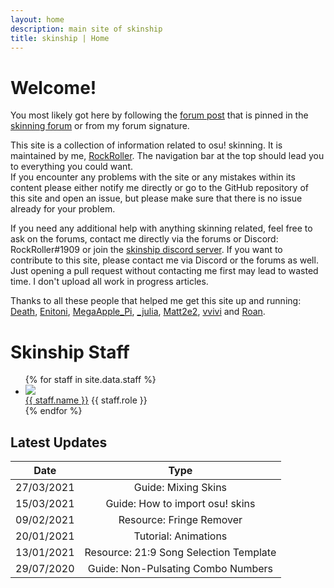 ```yaml
---
layout: home
description: main site of skinship
title: skinship | Home
---
```


# Welcome!

You most likely got here by following the [forum post](https://osu.ppy.sh/community/forums/topics/881367) that is pinned in the [skinning forum](https://osu.ppy.sh/community/forums/15) or from my forum signature.

This site is a collection of information related to osu! skinning. It is maintained by me, [RockRoller](https://osu.ppy.sh/users/8388854). The navigation bar at the top should lead you to everything you could want.<br>
If you encounter any problems with the site or any mistakes within its content please either notify me directly or go to the GitHub repository of this site and open an issue, but please make sure that there is no issue already for your problem.

If you need any additional help with anything skinning related, feel free to ask on the forums, contact me directly via the forums or Discord: RockRoller#1909 or join the [skinship discord server](https://discord.skinship.xyz/).
If you want to contribute to this site, please contact me via Discord or the forums as well. Just opening a pull request without contacting me first may lead to wasted time. I don't upload all work in progress articles.

Thanks to all these people that helped me get this site up and running:<br>
[Death](https://osu.ppy.sh/users/3242450), [Enitoni](https://osu.ppy.sh/users/9118958), [MegaApple_Pi](https://osu.ppy.sh/users/2148208), [\_julia](https://osu.ppy.sh/users/11909549), [Matt2e2](https://osu.ppy.sh/users/12144912), [vvivi](https://osu.ppy.sh/users/10432755) and [Roan](https://osu.ppy.sh/users/8214639).

# Skinship Staff

<ul class="staff-grid">
  {% for staff in site.data.staff %}
    <li class="staff-item">
        <img class="avatar" src="https://a.ppy.sh/{{ staff.id }}">
        <div class="staff-description">
            <a href="https://osu.ppy.sh/users/{{ staff.id }}" class="name">{{ staff.name }}</a>
            <span class="role">{{ staff.role }}</span>
        </div>
    </li>
  {% endfor %}
</ul>

## Latest Updates

| Date       |                  Type                  |
| ---------- | :------------------------------------: |
| 27/03/2021 |          Guide: Mixing Skins           |
| 15/03/2021 |    Guide: How to import osu! skins     |
| 09/02/2021 |        Resource: Fringe Remover        |
| 20/01/2021 |          Tutorial: Animations          |
| 13/01/2021 | Resource: 21:9 Song Selection Template |
| 29/07/2020 |   Guide: Non-Pulsating Combo Numbers   |

